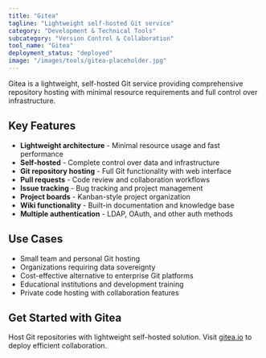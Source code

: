 ```yaml
---
title: "Gitea"
tagline: "Lightweight self-hosted Git service"
category: "Development & Technical Tools"
subcategory: "Version Control & Collaboration"
tool_name: "Gitea"
deployment_status: "deployed"
image: "/images/tools/gitea-placeholder.jpg"
---
```

Gitea is a lightweight, self-hosted Git service providing comprehensive repository hosting with minimal resource requirements and full control over infrastructure.

## Key Features

- **Lightweight architecture** - Minimal resource usage and fast performance
- **Self-hosted** - Complete control over data and infrastructure
- **Git repository hosting** - Full Git functionality with web interface
- **Pull requests** - Code review and collaboration workflows
- **Issue tracking** - Bug tracking and project management
- **Project boards** - Kanban-style project organization
- **Wiki functionality** - Built-in documentation and knowledge base
- **Multiple authentication** - LDAP, OAuth, and other auth methods

## Use Cases

- Small team and personal Git hosting
- Organizations requiring data sovereignty
- Cost-effective alternative to enterprise Git platforms
- Educational institutions and development training
- Private code hosting with collaboration features

## Get Started with Gitea

Host Git repositories with lightweight self-hosted solution. Visit [gitea.io](https://gitea.io) to deploy efficient collaboration.